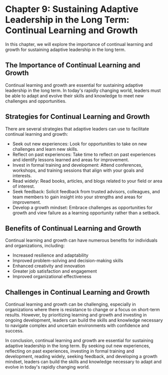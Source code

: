 Chapter 9: Sustaining Adaptive Leadership in the Long Term: Continual Learning and Growth
=========================================================================================

In this chapter, we will explore the importance of continual learning and growth for sustaining adaptive leadership in the long term.

The Importance of Continual Learning and Growth
-----------------------------------------------

Continual learning and growth are essential for sustaining adaptive leadership in the long term. In today's rapidly changing world, leaders must be able to adapt and evolve their skills and knowledge to meet new challenges and opportunities.

Strategies for Continual Learning and Growth
--------------------------------------------

There are several strategies that adaptive leaders can use to facilitate continual learning and growth:

* Seek out new experiences: Look for opportunities to take on new challenges and learn new skills.
* Reflect on past experiences: Take time to reflect on past experiences and identify lessons learned and areas for improvement.
* Invest in formal training and development: Attend conferences, workshops, and training sessions that align with your goals and interests.
* Read widely: Read books, articles, and blogs related to your field or area of interest.
* Seek feedback: Solicit feedback from trusted advisors, colleagues, and team members to gain insight into your strengths and areas for improvement.
* Develop a growth mindset: Embrace challenges as opportunities for growth and view failure as a learning opportunity rather than a setback.

Benefits of Continual Learning and Growth
-----------------------------------------

Continual learning and growth can have numerous benefits for individuals and organizations, including:

* Increased resilience and adaptability
* Improved problem-solving and decision-making skills
* Enhanced creativity and innovation
* Greater job satisfaction and engagement
* Improved organizational effectiveness

Challenges in Continual Learning and Growth
-------------------------------------------

Continual learning and growth can be challenging, especially in organizations where there is resistance to change or a focus on short-term results. However, by prioritizing learning and growth and investing in ongoing development, leaders can build the skills and knowledge necessary to navigate complex and uncertain environments with confidence and success.

In conclusion, continual learning and growth are essential for sustaining adaptive leadership in the long term. By seeking out new experiences, reflecting on past experiences, investing in formal training and development, reading widely, seeking feedback, and developing a growth mindset, leaders can build the skills and knowledge necessary to adapt and evolve in today's rapidly changing world.
